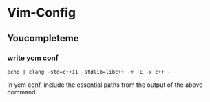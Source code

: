 # Vim-Config

## Youcompleteme
### write ycm conf

	echo | clang -std=c++11 -stdlib=libc++ -v -E -x c++ -

In ycm conf, include the essential paths from the output of the above command.

